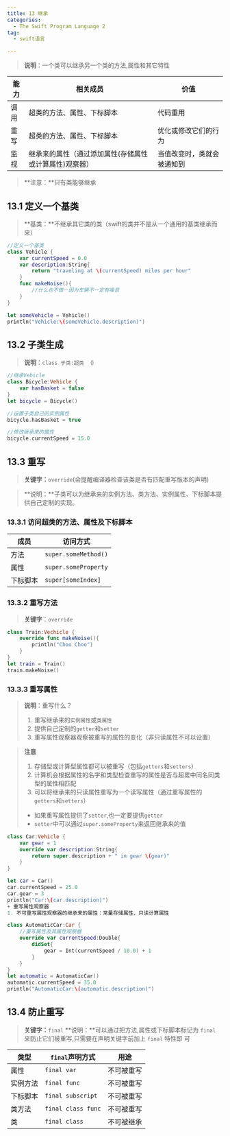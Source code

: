 ```yaml
---
title: 13 继承
categories:
  - The Swift Program Language 2
tag:
  - swift语言

---
```


>**说明**：一个类可以继承另一个类的方法,属性和其它特性

|能力|相关成员|价值|
|-|-|-|
|调用|超类的方法、属性、下标脚本|代码重用|
|重写|超类的方法、属性、下标脚本|优化或修改它们的行为|
|监视|继承来的属性（通过添加属性(存储属性或计算属性)观察器）|当值改变时，类就会被通知到|
>**注意：**只有类能够继承

## 13.1	定义一个基类
>**基类：**不继承其它类的类（swift的类并不是从一个通用的基类继承而来）

```swift
//定义一个基类
class Vehicle {
    var currentSpeed = 0.0
    var description:String{
        return "traveling at \(currentSpeed) miles per hour"
    }
    func makeNoise(){
        //什么也不做－因为车辆不一定有噪音
    }
}

let someVehicle = Vehicle()
println("Vehicle:\(someVehicle.description)")
```

## 13.2	子类生成
>**说明**：`class 子类:超类 ｛｝`

```swift
//继承Vehicle
class Bicycle:Vehicle {
    var hasBasket = false
}
let bicycle = Bicycle()

//设置子类自己的实例属性
bicycle.hasBasket = true

//修改继承来的属性
bicycle.currentSpeed = 15.0
```

## 13.3	重写
>**关键字：**`override`(会提醒编译器检查该类是否有匹配重写版本的声明)

>**说明：**子类可以为继承来的实例方法、类方法、实例属性、下标脚本提供自己定制的实现。


### 13.3.1	访问超类的方法、属性及下标脚本

|成员|访问方式|
|-----|------------|
|方法|`super.someMethod()`|
|属性|`super.someProperty`|
|下标脚本|`super[someIndex]`|

### 13.3.2	重写方法
>**关键字**：`override`

```swift
class Train:Vechicle {
    override func makeNoise(){
        println("Choo Choo")
    }
}
let train = Train()
train.makeNoise()
```

### 13.3.3	 重写属性
>**说明**：重写什么？
>1. 重写继承来的`实例属性`或`类属性`
>2. 提供自己定制的`getter`和`setter`
>3. 重写属性观察器观察被重写的属性的变化（非只读属性不可以设置）

>**注意**
>1. 存储型或计算型属性都可以被重写（包括`getters`和`setters`）
>2. 计算机会根据属性的名字和类型检查重写的属性是否与超累中同名同类型的属性相匹配
>2. 可以将继承来的只读属性重写为一个读写属性（通过重写属性的`getters`和`setters`）
>+  如果重写属性提供了`setter`,也一定要提供`getter`
>+  `setter`中可以通过`super.someProperty`来返回继承来的值

```swift
class Car:Vehicle {
    var gear = 1
    override var description:String{
        return super.description + " in gear \(gear)"
    }
}

let car = Car()
car.currentSpeed = 25.0
car.gear = 3
println("Car:\(car.description)")
+ 重写属性观察器
1. 不可重写属性观察器的继承来的属性：常量存储属性、只读计算属性

class AutomaticCar:Car {
    //重写属性及其属性观察器
    override var currentSpeed:Double{
        didSet{
            gear = Int(currentSpeed / 10.0) + 1
        }
    }
}
let automatic = AutomaticCar()
automatic.currentSpeed = 35.0
println("AutomaticCar:\(automatic.description)")
```

## 13.4	防止重写
>**关键字：**`final`
>**说明：**可以通过把方法,属性或下标脚本标记为 `final` 来防止它们被重写,只需要在声明关键字前加上 `final` 特性即
可

|类型|`final`声明方式|用途|
|-----|-----------|------|
|属性|`final var`|不可被重写|
|实例方法|`final func`|不可被重写|
|下标脚本|`final subscript`|不可被重写|
|类方法|`final class func`|不可被重写|
|类|`final class`|不可被继承|